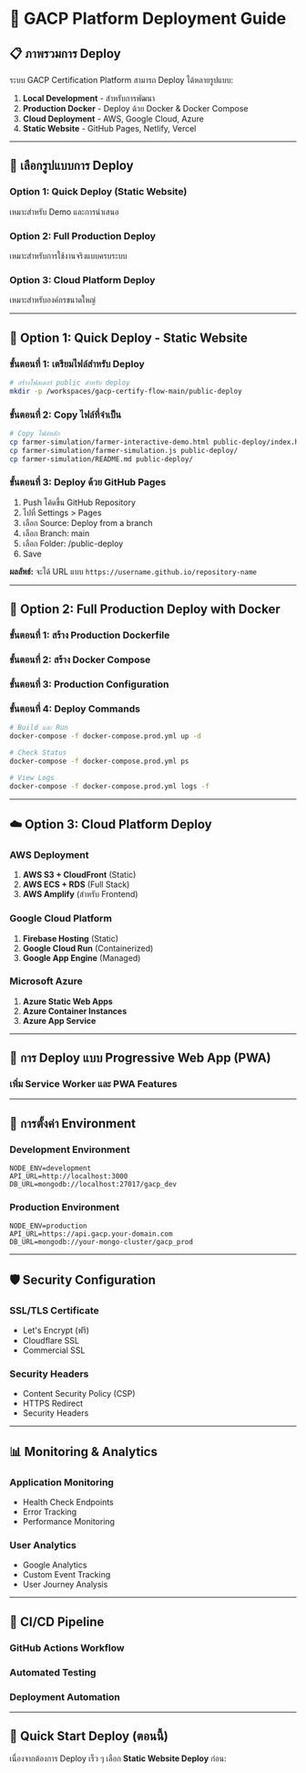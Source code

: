 # 🚀 GACP Platform Deployment Guide

## 📋 ภาพรวมการ Deploy

ระบบ GACP Certification Platform สามารถ Deploy ได้หลายรูปแบบ:

1. **Local Development** - สำหรับการพัฒนา
2. **Production Docker** - Deploy ด้วย Docker & Docker Compose
3. **Cloud Deployment** - AWS, Google Cloud, Azure
4. **Static Website** - GitHub Pages, Netlify, Vercel

---

## 🎯 เลือกรูปแบบการ Deploy

### Option 1: Quick Deploy (Static Website)

เหมาะสำหรับ Demo และการนำเสนอ

### Option 2: Full Production Deploy

เหมาะสำหรับการใช้งานจริงแบบครบระบบ

### Option 3: Cloud Platform Deploy

เหมาะสำหรับองค์กรขนาดใหญ่

---

## 🚀 Option 1: Quick Deploy - Static Website

### ขั้นตอนที่ 1: เตรียมไฟล์สำหรับ Deploy

```bash
# สร้างโฟลเดอร์ public สำหรับ deploy
mkdir -p /workspaces/gacp-certify-flow-main/public-deploy
```

### ขั้นตอนที่ 2: Copy ไฟล์ที่จำเป็น

```bash
# Copy ไฟล์หลัก
cp farmer-simulation/farmer-interactive-demo.html public-deploy/index.html
cp farmer-simulation/farmer-simulation.js public-deploy/
cp farmer-simulation/README.md public-deploy/
```

### ขั้นตอนที่ 3: Deploy ด้วย GitHub Pages

1. Push โค้ดขึ้น GitHub Repository
2. ไปที่ Settings > Pages
3. เลือก Source: Deploy from a branch
4. เลือก Branch: main
5. เลือก Folder: /public-deploy
6. Save

**ผลลัพธ์:** จะได้ URL แบบ `https://username.github.io/repository-name`

---

## 🐳 Option 2: Full Production Deploy with Docker

### ขั้นตอนที่ 1: สร้าง Production Dockerfile

### ขั้นตอนที่ 2: สร้าง Docker Compose

### ขั้นตอนที่ 3: Production Configuration

### ขั้นตอนที่ 4: Deploy Commands

```bash
# Build และ Run
docker-compose -f docker-compose.prod.yml up -d

# Check Status
docker-compose -f docker-compose.prod.yml ps

# View Logs
docker-compose -f docker-compose.prod.yml logs -f
```

---

## ☁️ Option 3: Cloud Platform Deploy

### AWS Deployment

1. **AWS S3 + CloudFront** (Static)
2. **AWS ECS + RDS** (Full Stack)
3. **AWS Amplify** (สำหรับ Frontend)

### Google Cloud Platform

1. **Firebase Hosting** (Static)
2. **Google Cloud Run** (Containerized)
3. **Google App Engine** (Managed)

### Microsoft Azure

1. **Azure Static Web Apps**
2. **Azure Container Instances**
3. **Azure App Service**

---

## 📱 การ Deploy แบบ Progressive Web App (PWA)

### เพิ่ม Service Worker และ PWA Features

---

## 🔧 การตั้งค่า Environment

### Development Environment

```env
NODE_ENV=development
API_URL=http://localhost:3000
DB_URL=mongodb://localhost:27017/gacp_dev
```

### Production Environment

```env
NODE_ENV=production
API_URL=https://api.gacp.your-domain.com
DB_URL=mongodb://your-mongo-cluster/gacp_prod
```

---

## 🛡️ Security Configuration

### SSL/TLS Certificate

- Let's Encrypt (ฟรี)
- Cloudflare SSL
- Commercial SSL

### Security Headers

- Content Security Policy (CSP)
- HTTPS Redirect
- Security Headers

---

## 📊 Monitoring & Analytics

### Application Monitoring

- Health Check Endpoints
- Error Tracking
- Performance Monitoring

### User Analytics

- Google Analytics
- Custom Event Tracking
- User Journey Analysis

---

## 🔄 CI/CD Pipeline

### GitHub Actions Workflow

### Automated Testing

### Deployment Automation

---

## 🎯 Quick Start Deploy (ตอนนี้)

เนื่องจากต้องการ Deploy เร็ว ๆ เลือก **Static Website Deploy** ก่อน:
